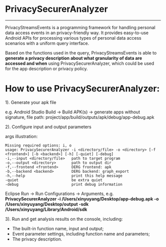 ﻿# PrivacySecurerAnalyzer


---

PrivacyStreamsEvents is a programming framework for handling personal data access events in an privacy-friendly way. It provides easy-to-use Android APIs for processing various types of personal data access scenarios with a uniform query interface.

Based on the functions used in the query, PrivacyStreamsEvents is able to **generate a privacy description about what granularity of data are accessed and when** using PrivacySecurerAnalyzer, which could be used for the app description or privacy policy. 

How to use **PrivacySecurerAnalyzer**:
===

1). Generate your apk file

e.g. Android Studio Build -> Build APK(s) -> generate apps without signature, 
file path: project/app/build/outputs/apk/debug/app-debug.apk

2). Configure input and output parameters

args illustration:

    Missing required options: i, o
    usage: PrivacySecurerAnalyzer -i <directory/file> -o <directory> [-f <frontend>] [-b <backend>] [-h] [-quiet] [-debug]
    -i,--input <directory/file>   path to target program
    -o,--output <directory>       path to output dir
    -f,--frontend <frontend>      DERG frontend: apk
    -b,--backend <backend>        DERG backend: graph_export
    -h,--help                     print this help message
    -quiet                        be extra quiet
    -debug                        print debug information


Eclipse Run -> Run Configurations -> Arguments, e.g.
 **PrivacySecurerAnalyzer -i /Users/xinyuyang/Desktop/app-debug.apk -o /Users/xinyuyang/Desktop/output -sdk /Users/xinyuyang/Library/Android/sdk**

3). Run and get analysis results on the console, including:

 - The built-in function name, input and output; 
 - Event parameter settings, including function name and parameters;
 - The privacy description.


